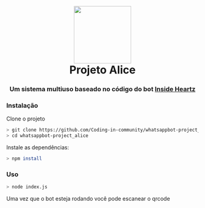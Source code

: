 <h1 align="center">
  <br>
      <a href="https://github.com/Coding-in-community/whatsappbot-project_alice">
        <img src="https://www.dropbox.com/s/9h3gdgq2ud2q114/circle-cropped.png?raw=1" width="150" height=150">
      </a>
  <br>
    Projeto Alice
  <br>
</h1>

<h3 align=center>Um sistema multiuso baseado no código do bot <a href="https://github.com/fdciabdul/InsideHeartz-WhatsApp-Bot"> Inside Heartz </a></h3>

### Instalação

Clone o projeto

```bash
> git clone https://github.com/Coding-in-community/whatsappbot-project_alice.git
> cd whatsappbot-project_alice
```

Instale as dependências:

```bash
> npm install
```

### Uso

```bash
> node index.js
```

Uma vez que o bot esteja rodando você pode escanear o qrcode
